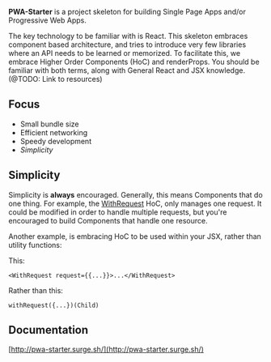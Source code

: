 **PWA-Starter** is a project skeleton for building Single Page Apps and/or
Progressive Web Apps.

The key technology to be familiar with is React. This skeleton embraces
component based architecture, and tries to introduce very few libraries
where an API needs to be learned or memorized. To facilitate this, we
embrace Higher Order Components (HoC) and renderProps. You should be familiar
with both terms, along with General React and JSX knowledge.
(@TODO: Link to resources)

Focus
-----

- Small bundle size
- Efficient networking
- Speedy development
- *Simplicity*

Simplicity
----------

Simplicity is **always** encouraged. Generally, this means Components
that do one thing. For example, the [WithRequest](/hoc/WithRequest.html)
HoC, only manages one request. It could be modified in order to handle
multiple requests, but you're encouraged to build Components that handle
one resource.

Another example, is embracing HoC to be used within your JSX, rather
than utility functions:

This:

`<WithRequest request={{...}}>...</WithRequest>`

Rather than this:

`withRequest({...})(Child)`

Documentation
-------------

[http://pwa-starter.surge.sh/](http://pwa-starter.surge.sh/)
